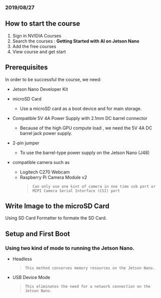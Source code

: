 ### 2019/08/27

## How to start the course
  1. Sign in NVIDIA Courses
  2. Search the courses : **Getting Started with AI on Jetson Nano**
  3. Add the free courses
  4. View course and get start
  
## Prerequisites
  In order to be successful the course, we need:

  * Jetson Nano Developer Kit
  
  * microSD Card
    * Use a microSD card as a boot device and for main storage. 
    
  * Compatible 5V 4A Power Supply with 2.1mm DC barrel connector
    * Because of the high GPU compute load , we need the 5V 4A DC barrel jack power supply.
    
  * 2-pin jumper
    * To use the barrel-type power supply on the Jetson Nano (J48)
  
  * compatible camera such as
    * Logitech C270 Webcam
    * Raspberry Pi Camera Module v2
      > `Can only use one kint of camera in one time usb port or MIPI Camera Serial Interface (CSI) port`

## Write Image to the microSD Card
  Using SD Card Formatter to formate the SD Card.
  
## Setup and First Boot
  ### Using two kind of mode to running the Jetson Nano.
  * Headless 
    > `This method conserves memory resources on the Jetson Nano.`
  
  * USB Device Mode
    > `This eliminates the need for a network connection on the Jetson Nano.`
      
 



  

